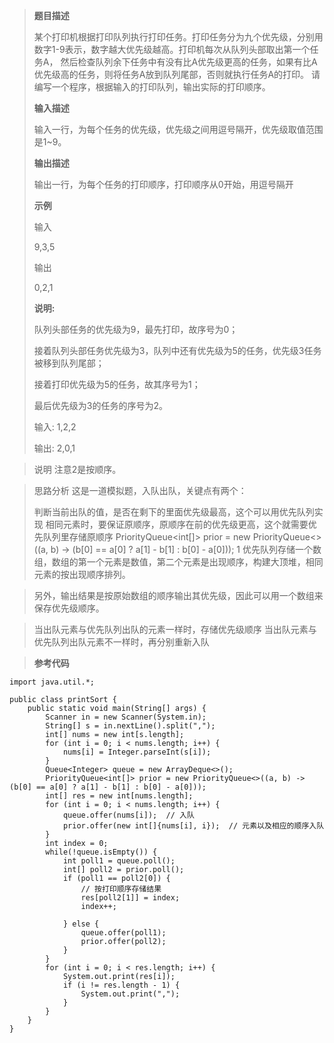 
> **题目描述**
> 
> 某个打印机根据打印队列执行打印任务。打印任务分为九个优先级，分别用数字1-9表示，数字越大优先级越高。打印机每次从队列头部取出第一个任务A，
然后检查队列余下任务中有没有比A优先级更高的任务，如果有比A优先级高的任务，则将任务A放到队列尾部，否则就执行任务A的打印。
请编写一个程序，根据输入的打印队列，输出实际的打印顺序。
> 
> **输入描述**
> 
> 输入一行，为每个任务的优先级，优先级之间用逗号隔开，优先级取值范围是1~9。
>
> **输出描述**
> 
> 输出一行，为每个任务的打印顺序，打印顺序从0开始，用逗号隔开
>
> **示例**
> 
> 输入
> 
> 9,3,5
>
> 输出
> 
> 0,2,1
>
> **说明:**
> 
> 队列头部任务的优先级为9，最先打印，故序号为0；
> 
> 接着队列头部任务优先级为3，队列中还有优先级为5的任务，优先级3任务被移到队列尾部；
> 
> 接着打印优先级为5的任务，故其序号为1；
> 
> 最后优先级为3的任务的序号为2。
>
> 输入:
> 1,2,2
>
> 输出:
> 2,0,1

> 说明
> 注意2是按顺序。

> 思路分析
> 这是一道模拟题，入队出队，关键点有两个：
>
> 判断当前出队的值，是否在剩下的里面优先级最高，这个可以用优先队列实现
> 相同元素时，要保证原顺序，原顺序在前的优先级更高，这个就需要优先队列里存储原顺序
PriorityQueue<int[]> prior = new PriorityQueue<>((a, b) -> (b[0] == a[0] ? a[1] - b[1] : b[0] - a[0]));
1
> 优先队列存储一个数组，数组的第一个元素是数值，第二个元素是出现顺序，构建大顶堆，相同元素的按出现顺序排列。

> 另外，输出结果是按原始数组的顺序输出其优先级，因此可以用一个数组来保存优先级顺序。

> 当出队元素与优先队列出队的元素一样时，存储优先级顺序
> 当出队元素与优先队列出队元素不一样时，再分别重新入队

> **参考代码**
```
import java.util.*;

public class printSort {
    public static void main(String[] args) {
        Scanner in = new Scanner(System.in);
        String[] s = in.nextLine().split(",");
        int[] nums = new int[s.length];
        for (int i = 0; i < nums.length; i++) {
            nums[i] = Integer.parseInt(s[i]);
        }
        Queue<Integer> queue = new ArrayDeque<>();
        PriorityQueue<int[]> prior = new PriorityQueue<>((a, b) -> (b[0] == a[0] ? a[1] - b[1] : b[0] - a[0]));
        int[] res = new int[nums.length];
        for (int i = 0; i < nums.length; i++) {
            queue.offer(nums[i]);  // 入队
            prior.offer(new int[]{nums[i], i});  // 元素以及相应的顺序入队
        }
        int index = 0;
        while(!queue.isEmpty()) {
            int poll1 = queue.poll();
            int[] poll2 = prior.poll();
            if (poll1 == poll2[0]) {
                // 按打印顺序存储结果
                res[poll2[1]] = index;
                index++;

            } else {
                queue.offer(poll1);
                prior.offer(poll2);
            }
        }
        for (int i = 0; i < res.length; i++) {
            System.out.print(res[i]);
            if (i != res.length - 1) {
                System.out.print(",");
            }
        }
    }
}

```